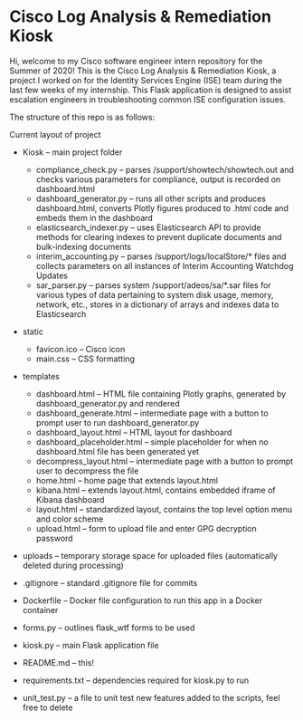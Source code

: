 # Cisco Log Analysis & Remediation Kiosk

Hi, welcome to my Cisco software engineer intern repository for the Summer of 2020! This is the Cisco Log Analysis & Remediation Kiosk, a project I worked on for the Identity Services Engine (ISE) team during the last few weeks of my internship. This Flask application is designed to assist escalation engineers in troubleshooting common ISE configuration issues. 

The structure of this repo is as follows:

Current layout of project
- Kiosk – main project folder
    - compliance_check.py – parses /support/showtech/showtech.out and checks various parameters for compliance, output is recorded on dashboard.html
    - dashboard_generator.py – runs all other scripts and produces dashboard.html, converts Plotly figures produced to .html code and embeds them in the dashboard
    - elasticsearch_indexer.py – uses Elasticsearch API to provide methods for clearing indexes to prevent duplicate documents and bulk-indexing documents
    - interim_accounting.py – parses /support/logs/localStore/* files and collects parameters on all instances of Interim Accounting Watchdog Updates
    - sar_parser.py – parses system /support/adeos/sa/*.sar files for various types of data pertaining to system disk usage, memory, network, etc., stores in a dictionary of arrays and indexes data to Elasticsearch
- static
    - favicon.ico – Cisco icon
    - main.css – CSS formatting

- templates
    - dashboard.html – HTML file containing Plotly graphs, generated by dashboard_generator.py and rendered
    -	dashboard_generate.html – intermediate page with a button to prompt user to run dashboard_generator.py
    - dashboard_layout.html – HTML layout for dashboard
    - dashboard_placeholder.html – simple placeholder for when no dashboard.html file has been generated yet
    - decompress_layout.html – intermediate page with a button to prompt user to decompress the file
    - home.html – home page that extends layout.html
    - kibana.html – extends layout.html, contains embedded iframe of Kibana dashboard
    - layout.html – standardized layout, contains the top level option menu and color scheme
    - upload.html – form to upload file and enter GPG decryption password
- uploads – temporary storage space for uploaded files (automatically deleted during processing)
- .gitignore – standard .gitignore file for commits
- Dockerfile – Docker file configuration to run this app in a Docker container
- forms.py – outlines flask_wtf forms to be used 
- kiosk.py – main Flask application file
- README.md – this!
- requirements.txt – dependencies required for kiosk.py to run
- unit_test.py – a file to unit test new features added to the scripts, feel free to delete
